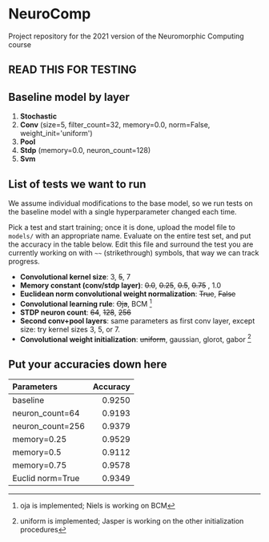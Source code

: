 # NeuroComp

Project repository for the 2021 version of the Neuromorphic Computing course

## READ THIS FOR TESTING

## Baseline model by layer

1. **Stochastic**
2. **Conv** (size=5, filter_count=32, memory=0.0, norm=False, weight_init='uniform')
3. **Pool**
4. **Stdp** (memory=0.0, neuron_count=128)
5. **Svm**

## List of tests we want to run

We assume individual modifications to the base model, so we run tests on the baseline model with a single hyperparameter changed each time.

Pick a test and start training; once it is done, upload the model file to `models/` with an appropriate name. Evaluate on the entire test set, and put the accuracy in the table below. Edit this file and surround the test you are currently working on with `~~` (strikethrough) symbols, that way we can track progress.

- **Convolutional kernel size**: 3, ~~5~~, 7
- **Memory constant (conv/stdp layer)**: ~~0.0~~, ~~0.25~~, ~~0.5~~, ~~0.75~~ , 1.0
- **Euclidean norm convolutional weight normalization**: ~~True~~, ~~False~~
- **Convolutional learning rule**: ~~Oja~~, BCM [^1]
- **STDP neuron count**: ~~64~~, ~~128~~, ~~256~~
- **Second conv+pool layers**: same parameters as first conv layer, except size: try kernel sizes 3, 5, or 7.
- **Convolutional weight initialization**: ~~uniform~~, gaussian, glorot, gabor [^2]

## Put your accuracies down here

| Parameters       | Accuracy |
|:-----------------|---------:|
| baseline         |   0.9250 |
| neuron_count=64  |   0.9193 |
| neuron_count=256 |   0.9379 |
| memory=0.25      |   0.9529 |
| memory=0.5       |   0.9112 |
| memory=0.75      |   0.9578 |
| Euclid norm=True |   0.9349 |

[^1]: oja is implemented; Niels is working on BCM
[^2]: uniform is implemented; Jasper is working on the other initialization procedures
